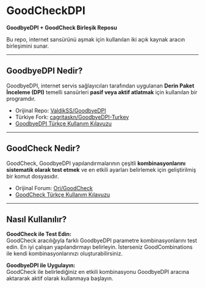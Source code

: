 # GoodCheckDPI

**GoodbyeDPI + GoodCheck Birleşik Reposu**

Bu repo, internet sansürünü aşmak için kullanılan iki açık kaynak aracın birleşimini sunar.

---

## GoodbyeDPI Nedir?

GoodbyeDPI, internet servis sağlayıcıları tarafından uygulanan **Derin Paket İnceleme (DPI)** temelli sansürleri **pasif veya aktif atlatmak** için kullanılan bir programdır.

- Orijinal Repo: [ValdikSS/GoodbyeDPI](https://github.com/ValdikSS/GoodbyeDPI)
- Türkiye Fork: [cagritaskn/GoodbyeDPI-Turkey](https://github.com/cagritaskn/GoodbyeDPI-Turkey)
- [GoodbyeDPI Türkçe Kullanım Kılavuzu](./goodbyedpi-0.2.3rc3-2/README.md)

---

## GoodCheck Nedir?

GoodCheck, GoodbyeDPI yapılandırmalarının çeşitli **kombinasyonlarını sistematik olarak test etmek** ve en etkili ayarları belirlemek için geliştirilmiş bir komut dosyasıdır.

- Orijinal Forum: [Ori/GoodCheck](https://ntc.party/t/goodcheck-%D0%B1%D0%BB%D0%BE%D0%BA%D1%87%D0%B5%D0%BA-%D1%81%D0%BA%D1%80%D0%B8%D0%BF%D1%82-%D0%B4%D0%BB%D1%8F-goodbyedpi-zapret-byedpi/10880)
- [GoodCheck Türkçe Kullanım Kılavuzu](./goodcheck_v1.3.07/README.md)

---

## Nasıl Kullanılır?

**GoodCheck ile Test Edin:**  
GoodCheck aracılığıyla farklı GoodbyeDPI parametre kombinasyonlarını test edin. En iyi çalışan yapılandırmayı belirleyin. İsterseniz GoodCombinations ile kendi kombinasyonlarınızı oluşturabilirsiniz.

**GoodbyeDPI ile Uygulayın:**  
GoodCheck ile belirlediğiniz en etkili kombinasyonu GoodbyeDPI aracına aktararak aktif olarak kullanmaya başlayın.

